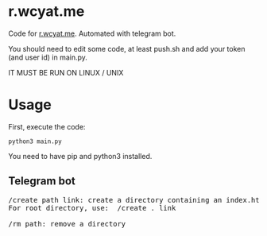 # r.wcyat.me
Code for [r.wcyat.me](https://r.wcyat.me). Automated with telegram bot.

You should need to edit some code, at least push.sh and add your token (and user id) in main.py.

IT MUST BE RUN ON LINUX / UNIX
# Usage
First, execute the code:
```
python3 main.py
```
You need to have pip and python3 installed.

## Telegram bot
<pre>
/create path link: create a directory containing an index.html which redirects to the link.
For root directory, use:  /create . link

/rm path: remove a directory
